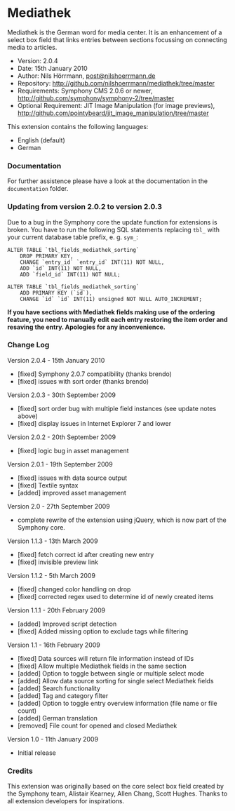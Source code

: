 # Mediathek

Mediathek is the German word for media center. It is an enhancement of a select box field that links entries between sections focussing on connecting media to articles.

- Version: 2.0.4
- Date: 15th January 2010
- Author: Nils Hörrmann, post@nilshoerrmann.de
- Repository: <http://github.com/nilshoerrmann/mediathek/tree/master>
- Requirements: Symphony CMS 2.0.6 or newer, <http://github.com/symphony/symphony-2/tree/master>
- Optional Requirement: JIT Image Manipulation (for image previews), <http://github.com/pointybeard/jit_image_manipulation/tree/master>

This extension contains the following languages:

- English (default)
- German

### Documentation

For further assistence please have a look at the documentation in the `documentation` folder.

### Updating from version 2.0.2 to version 2.0.3

Due to a bug in the Symphony core the update function for extensions is broken. You have to run the following SQL statements replacing `tbl_` with your current database table prefix, e. g. `sym_`:

	ALTER TABLE `tbl_fields_mediathek_sorting`
		DROP PRIMARY KEY,
		CHANGE `entry_id` `entry_id` INT(11) NOT NULL,
		ADD `id` INT(11) NOT NULL,
		ADD `field_id` INT(11) NOT NULL;

	ALTER TABLE `tbl_fields_mediathek_sorting` 
		ADD PRIMARY KEY (`id`),
		CHANGE `id` `id` INT(11) unsigned NOT NULL AUTO_INCREMENT;

**If you have sections with Mediathek fields making use of the ordering feature, you need to manually edit each entry restoring the item order and resaving the entry. Apologies for any inconvenience.**

### Change Log

Version 2.0.4 - 15th January 2010

- [fixed]	Symphony 2.0.7 compatibility (thanks brendo)
- [fixed]	issues with sort order (thanks brendo)

Version 2.0.3 - 30th September 2009

- [fixed]	sort order bug with multiple field instances (see update notes above)
- [fixed]	display issues in Internet Explorer 7 and lower

Version 2.0.2 - 20th September 2009

- [fixed]	logic bug in asset management

Version 2.0.1 - 19th September 2009

- [fixed]	issues with data source output
- [fixed]	Textile syntax
- [added]	improved asset management

Version 2.0 - 27th September 2009

- complete rewrite of the extension using jQuery, which is now part of the Symphony core.

Version 1.1.3 - 13th March 2009

- [fixed]   fetch correct id after creating new entry
- [fixed]   invisible preview link

Version 1.1.2 - 5th March 2009

- [fixed]   changed color handling on drop
- [fixed]   corrected regex used to determine id of newly created items

Version 1.1.1 - 20th February 2009

- [added]   Improved script detection
- [fixed]   Added missing option to exclude tags while filtering

Version 1.1 - 16th February 2009

- [fixed]   Data sources will return file information instead of IDs
- [fixed]   Allow multiple Mediathek fields in the same section
- [added]   Option to toggle between single or multiple select mode
- [added]   Allow data source sorting for single select Mediathek fields
- [added]   Search functionality
- [added]   Tag and category filter
- [added]   Option to toggle entry overview information (file name or file count)
- [added]   German translation
- [removed] File count for opened and closed Mediathek

Version 1.0 - 11th January 2009

- Initial release

### Credits

This extension was originally based on the core select box field created by the Symphony team, Alistair Kearney, Allen Chang, Scott Hughes. Thanks to all extension developers for inspirations.